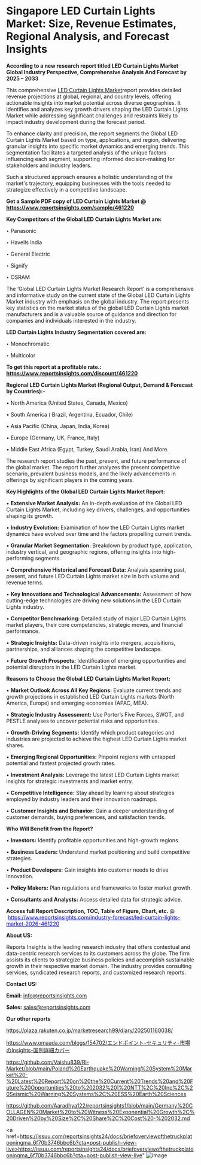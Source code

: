 # Singapore LED Curtain Lights Market: Size, Revenue Estimates, Regional Analysis, and Forecast Insights

<strong>According to a new research report titled LED Curtain Lights Market Global Industry Perspective, Comprehensive Analysis And Forecast by 2025 – 2033</strong>

This comprehensive <a href=https://www.reportsinsights.com/sample/461220>LED Curtain Lights Market</a>report provides detailed revenue projections at global, regional, and country levels, offering actionable insights into market potential across diverse geographies. It identifies and analyzes key growth drivers shaping the LED Curtain Lights Market while addressing significant challenges and restraints likely to impact industry development during the forecast period.

To enhance clarity and precision, the report segments the Global LED Curtain Lights Market based on type, applications, and region, delivering granular insights into specific market dynamics and emerging trends. This segmentation facilitates a targeted analysis of the unique factors influencing each segment, supporting informed decision-making for stakeholders and industry leaders.

Such a structured approach ensures a holistic understanding of the market's trajectory, equipping businesses with the tools needed to strategize effectively in a competitive landscape.

<strong>Get a Sample PDF copy of LED Curtain Lights Market </strong><strong>@<a href=https://www.reportsinsights.com/sample/461220 style=color:#0000ff;> https://www.reportsinsights.com/sample/461220</a></strong></font>

<strong>Key Competitors of the Global LED Curtain Lights Market are:</strong>

‣ Panasonic

‣ Havells India

‣ General Electric

‣ Signify

‣ OSRAM

The ‘Global LED Curtain Lights Market Research Report’ is a comprehensive and informative study on the current state of the Global LED Curtain Lights Market industry with emphasis on the global industry. The report presents key statistics on the market status of the global LED Curtain Lights market manufacturers and is a valuable source of guidance and direction for companies and individuals interested in the industry.

<strong>LED Curtain Lights Industry Segmentation covered are:</strong>

‣ Monochromatic

‣ Multicolor

<strong>To get this report at a profitable rate.: <a href=https://www.reportsinsights.com/discount/461220 style=color:#0000ff;>https://www.reportsinsights.com/discount/461220</a></strong></font>

<strong>Regional LED Curtain Lights Market (Regional Output, Demand &amp; Forecast by Countries):-</strong>

• North America (United States, Canada, Mexico)

• South America ( Brazil, Argentina, Ecuador, Chile)

• Asia Pacific (China, Japan, India, Korea)

• Europe (Germany, UK, France, Italy)

• Middle East Africa (Egypt, Turkey, Saudi Arabia, Iran) And More.

The research report studies the past, present, and future performance of the global market. The report further analyzes the present competitive scenario, prevalent business models, and the likely advancements in offerings by significant players in the coming years.

<strong>Key Highlights of the Global LED Curtain Lights Market Report:</strong>

• <strong>Extensive Market Analysis:</strong> An in-depth evaluation of the Global LED Curtain Lights Market, including key drivers, challenges, and opportunities shaping its growth.

• <strong>Industry Evolution:</strong> Examination of how the LED Curtain Lights market dynamics have evolved over time and the factors propelling current trends.

• <strong>Granular Market Segmentation:</strong> Breakdown by product type, application, industry vertical, and geographic regions, offering insights into high-performing segments.

• <strong>Comprehensive Historical and Forecast Data:</strong> Analysis spanning past, present, and future LED Curtain Lights market size in both volume and revenue terms.

• <strong>Key Innovations and Technological Advancements:</strong> Assessment of how cutting-edge technologies are driving new solutions in the LED Curtain Lights industry.

• <strong>Competitor Benchmarking:</strong> Detailed study of major LED Curtain Lights market players, their core competencies, strategic moves, and financial performance.

• <strong>Strategic Insights:</strong> Data-driven insights into mergers, acquisitions, partnerships, and alliances shaping the competitive landscape.

• <strong>Future Growth Prospects:</strong> Identification of emerging opportunities and potential disruptors in the LED Curtain Lights market.

<strong>Reasons to Choose the Global LED Curtain Lights Market Report:</strong>

• <strong>Market Outlook Across All Key Regions:</strong> Evaluate current trends and growth projections in established LED Curtain Lights markets (North America, Europe) and emerging economies (APAC, MEA).

• <strong>Strategic Industry Assessment:</strong> Use Porter’s Five Forces, SWOT, and PESTLE analyses to uncover potential risks and opportunities.

• <strong>Growth-Driving Segments:</strong> Identify which product categories and industries are projected to achieve the highest LED Curtain Lights market shares.

• <strong>Emerging Regional Opportunities:</strong> Pinpoint regions with untapped potential and fastest projected growth rates.

• <strong>Investment Analysis:</strong> Leverage the latest LED Curtain Lights market insights for strategic investments and market entry.

• <strong>Competitive Intelligence:</strong> Stay ahead by learning about strategies employed by industry leaders and their innovation roadmaps.

• <strong>Customer Insights and Behavior:</strong> Gain a deeper understanding of customer demands, buying preferences, and satisfaction trends.

<strong>Who Will Benefit from the Report?</strong>

• <strong>Investors:</strong> Identify profitable opportunities and high-growth regions.

• <strong>Business Leaders:</strong> Understand market positioning and build competitive strategies.

• <strong>Product Developers:</strong> Gain insights into customer needs to drive innovation.

• <strong>Policy Makers:</strong> Plan regulations and frameworks to foster market growth.

• <strong>Consultants and Analysts:</strong> Access detailed data for strategic advice.
</ul>
<strong>Access full Report Description, TOC, Table of Figure, Chart, etc. </strong>@  <a href=https://www.reportsinsights.com/industry-forecast/led-curtain-lights-market-2026-461220 style=color:#0000ff;>https://www.reportsinsights.com/industry-forecast/led-curtain-lights-market-2026-461220</a></font>

<strong><strong>About US</strong>:</strong>

Reports Insights is the leading research industry that offers contextual and data-centric research services to its customers across the globe. The firm assists its clients to strategize business policies and accomplish sustainable growth in their respective market domain. The industry provides consulting services, syndicated research reports, and customized research reports.

<strong>Contact US:</strong>

<p class=""""><b>Email:</b> <a href=mailto:info@reportsinsights.com>info@reportsinsights.com</a></p>
<p class=""""><b>Sales:</b> <a href=mailto:sales@reportsinsights.com>sales@reportsinsights.com</a></p>

<strong>Our other reports</strong>

<a href=https://plaza.rakuten.co.jp/marketresearch99/diary/202501160038/>https://plaza.rakuten.co.jp/marketresearch99/diary/202501160038/</a>

<a href=https://www.omaada.com/blogs/154702/エンドポイント-セキュリティ-市場のInsights-国別詳細カバー>https://www.omaada.com/blogs/154702/エンドポイント-セキュリティ-市場のInsights-国別詳細カバー</a>

<a href=https://github.com/Vaishu839/RI-Market/blob/main/Poland%20Earthquake%20Warning%20System%20Market%20-%20Latest%20Report%20on%20the%20Current%20Trends%20and%20Future%20Opportunities%20to%202032%20|%20NTT%2C%20Inc%2C%20Seismic%20Warning%20Systems%2C%20ESS%20Earth%20Sciences>https://github.com/Vaishu839/RI-Market/blob/main/Poland%20Earthquake%20Warning%20System%20Market%20-%20Latest%20Report%20on%20the%20Current%20Trends%20and%20Future%20Opportunities%20to%202032%20|%20NTT%2C%20Inc%2C%20Seismic%20Warning%20Systems%2C%20ESS%20Earth%20Sciences</a>

<a href=https://github.com/Aaradhya122/reportsinsights1/blob/main/Germany%20COLLAGEN%20Market%20to%20Witness%20Exponential%20Growth%2C%20Driven%20by%20Size%2C%20Share%2C%20Cost%20-%202032.md>https://github.com/Aaradhya122/reportsinsights1/blob/main/Germany%20COLLAGEN%20Market%20to%20Witness%20Exponential%20Growth%2C%20Driven%20by%20Size%2C%20Share%2C%20Cost%20-%202032.md</a>

<a href=https://issuu.com/reportsinsights24/docs/briefoverviewofthetruckplatooningma_6f70b3746bbc6b?cta=post-publish-view-live>https://issuu.com/reportsinsights24/docs/briefoverviewofthetruckplatooningma_6f70b3746bbc6b?cta=post-publish-view-live</a>"
![image](https://github.com/user-attachments/assets/94667f3d-8a1c-4529-9a97-16e4eb8aaf0b)
